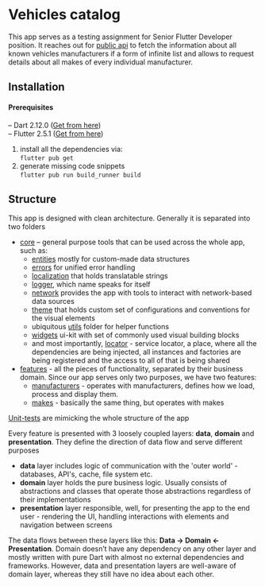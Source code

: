 # Vehicles catalog
This app serves as a testing assignment for Senior Flutter Developer position. It reaches out for [public api](https://vpic.nhtsa.dot.gov/api/) to fetch the information about all known vehicles manufacturers if a form of infinite list and allows to request details about all makes of every individual manufacturer.

## Installation

#### Prerequisites
– Dart 2.12.0 ([Get from here](https://dart.dev/get-dart)) <br />
– Flutter 2.5.1 ([Get from here](https://flutter.dev/docs/get-started/install]))

1. install all the dependencies via:<br />
``flutter pub get``
2. generate missing code snippets <br />
``flutter pub run build_runner build``

## Structure
This app is designed with clean architecture. Generally it is separated into two folders
* [core](lib/core) – general purpose tools that can be used across the whole app, such as:
    * [entities](lib/core/entities) mostly for custom-made data structures 
    * [errors](lib/core/errors) for unified error handling
    * [localization](lib/core/localization) that holds translatable strings 
    * [logger](lib/core/logger), which name speaks for itself
    * [network](lib/core/network) provides the app with tools to interact with network-based data sources
    * [theme](lib/core/theme) that holds custom set of configurations and conventions for the visual elements
    * ubiquitous [utils](lib/core/utils) folder for helper functions
    * [widgets](lib/core/widgets) ui-kit with set of commonly used visual building blocks
    * and most importantly, [locator](lib/core/locator.dart) - service locator, a place, where all the dependencies are being injected, all instances and factories are being registered and the access to all of that is being shared
* [features](lib/features) - all the pieces of functionality, separated by their business domain. Since our app serves only two purposes, we have two features:
    * [manufacturers](lib/features/manufacturers) - operates with manufacturers, defines how we load, process and display them.
    * [makes](lib/features/makes) - basically the same thing, but operates with makes
    
[Unit-tests](test) are mimicking the whole structure of the app
    
Every feature is presented with 3 loosely coupled layers: __data__, __domain__ and __presentation__. They define the direction of data flow and serve different purposes
* __data__ layer includes logic of communication with the 'outer world' - databases, API's, cache, file system etc.
* __domain__ layer holds the pure business logic. Usually consists of abstractions and classes that operate those abstractions regardless of their implementations
* __presentation__ layer responsible, well, for presenting the app to the end user - rendering the UI, handling interactions with elements and navigation between screens

The data flows between these layers like this: __Data -> Domain <- Presentation__.
Domain doesn’t have any dependency on any other layer and mostly written with pure Dart with almost no external dependencies and frameworks.
However, data and presentation layers are well-aware of domain layer, whereas they still have no idea about each other.